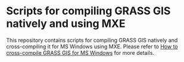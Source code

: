 # Scripts for compiling GRASS GIS natively and using MXE

This repository contains scripts for compiling GRASS GIS natively and cross-compiling it for MS Windows using MXE. Please refer to [How to cross-compile GRASS GIS for MS Windows](https://idea.isnew.info/how-to-cross-compile-grass-gis-for-ms-windows.html) for more details.
